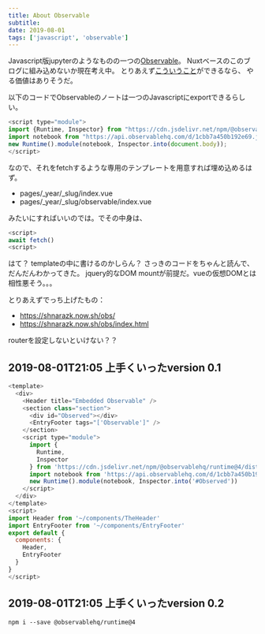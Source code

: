 ```yaml
---
title: About Observable
subtitle: 
date: 2019-08-01
tags: ['javascript', 'observable']
---
```


Javascript版jupyterのようなものの一つの[Observable](https://observablehq.com/)。
Nuxtベースのこのブログに組み込めないか現在考え中。
とりあえず[こういうこと](https://observablehq.com/d/1cbb7a450b192e69)ができるなら、
やる価値はありそうだ。

以下のコードでObservableのノートは一つのJavascriptにexportできるらしい。

```js
<script type="module">
import {Runtime, Inspector} from "https://cdn.jsdelivr.net/npm/@observablehq/runtime@4/dist/runtime.js";
import notebook from "https://api.observablehq.com/d/1cbb7a450b192e69.js?v=3";
new Runtime().module(notebook, Inspector.into(document.body));
</script>
```

なので、それをfetchするような専用のテンプレートを用意すれば埋め込めるはず。

- pages/_year/_slug/index.vue
- pages/_year/_slug/observable/index.vue

みたいにすればいいのでは。でその中身は、

```js
<script>
await fetch()
<script>
```

はて？ templateの中に書けるのかしらん？
さっきのコードをちゃんと読んで、だんだんわかってきた。
jquery的なDOM mountが前提だ。vueの仮想DOMとは相性悪そう。。。

<script type="module">
import {Runtime, Inspector} from "https://cdn.jsdelivr.net/npm/@observablehq/runtime@4/dist/runtime.js";
import notebook from "https://api.observablehq.com/d/1cbb7a450b192e69.js?v=3";
new Runtime().module(notebook, Inspector.into(document.body));
</script>

とりあえずでっち上げたもの： 

- https://shnarazk.now.sh/obs/
- https://shnarazk.now.sh/obs/index.html

routerを設定しないといけない？？


## 2019-08-01T21:05 上手くいったversion 0.1

```js
<template>
  <div>
    <Header title="Embedded Observable" />
    <section class="section">
      <div id="Observed"></div>
      <EntryFooter tags="['Observable']" />
    </section>
    <script type="module">
      import {
        Runtime,
        Inspector
      } from 'https://cdn.jsdelivr.net/npm/@observablehq/runtime@4/dist/runtime.js'
      import notebook from 'https://api.observablehq.com/d/1cbb7a450b192e69.js?v=3'
      new Runtime().module(notebook, Inspector.into('#Observed'))
    </script>
  </div>
</template>
<script>
import Header from '~/components/TheHeader'
import EntryFooter from '~/components/EntryFooter'
export default {
  components: {
    Header,
    EntryFooter
  }
}
</script>
```

## 2019-08-01T21:05 上手くいったversion 0.2

```
npm i --save @observablehq/runtime@4
```
